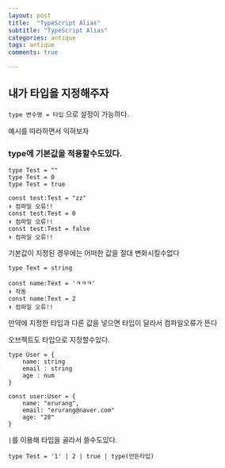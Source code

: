 ```yaml
---
layout: post
title:  "TypeScript Alias"
subtitle: "TypeScript Alias"
categories: antique
tags: antique
comments: true

---
```


## 내가 타입을 지정해주자

`type 변수명 = 타입` 으로 설정이 가능하다.

예시를 따라하면서 익혀보자

### type에 기본값을 적용할수도있다.
```
type Test = ""
type Test = 0
type Test = true

const test:Test = "zz"
⬆ 컴파일 오류!!
const test:Test = 0
⬆ 컴파일 오류!!
const test:Test = false
⬆ 컴파일 오류!!
```
기본값이 지정된 경우에는 어떠한 값을 절대 변화시킬수없다

```
type Text = string

const name:Text = 'ㅋㅋㅋ'
⬆ 작동
const name:Text = 2
⬆ 컴파일 오류!!
```
만약에 지정한 타입과 다른 값을 넣으면 타입이 달라서 컴파일오류가 뜬다

오브젝트도 타입으로 지정할수있다.
```
type User = {
    name: string
    email : string
    age : num
}

const user:User = {
    name: "erurang",
    email: "erurang@naver.com"
    age: "28"
}
```

`|`를 이용해 타입을 골라서 쓸수도있다.

```
type Test = '1' | 2 | true | type(만든타입)
```